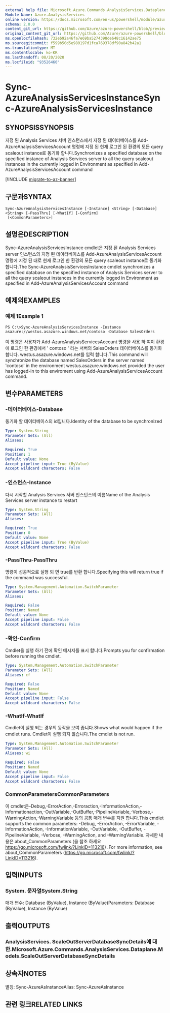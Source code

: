 ```yaml
---
external help file: Microsoft.Azure.Commands.AnalysisServices.Dataplane.dll-Help.xml
Module Name: Azure.AnalysisServices
online version: https://docs.microsoft.com/en-us/powershell/module/azurerm.analysisservices/sync-azureanalysisservicesinstance
schema: 2.0.0
content_git_url: https://github.com/Azure/azure-powershell/blob/preview/src/ResourceManager/AnalysisServices/Commands.AnalysisServices.Dataplane/help/Sync-AzureAnalysisServicesInstance.md
original_content_git_url: https://github.com/Azure/azure-powershell/blob/preview/src/ResourceManager/AnalysisServices/Commands.AnalysisServices.Dataplane/help/Sync-AzureAnalysisServicesInstance.md
ms.openlocfilehash: 732eb92a46fa7e69ba5274398de648c16142ae75
ms.sourcegitcommit: f599b50d5e980197d1fca769378df90a842b42a1
ms.translationtype: MT
ms.contentlocale: ko-KR
ms.lasthandoff: 08/20/2020
ms.locfileid: "93526460"
---
```

# <span data-ttu-id="25a8e-101">Sync-AzureAnalysisServicesInstance</span><span class="sxs-lookup"><span data-stu-id="25a8e-101">Sync-AzureAnalysisServicesInstance</span></span>

## <span data-ttu-id="25a8e-102">SYNOPSIS</span><span class="sxs-lookup"><span data-stu-id="25a8e-102">SYNOPSIS</span></span>

<span data-ttu-id="25a8e-103">지정 된 Analysis Services 서버 인스턴스에서 지정 된 데이터베이스를 Add-AzureAnalysisServicesAccount 명령에 지정 된 현재 로그인 된 환경의 모든 query scaleout instance로 동기화 합니다.</span><span class="sxs-lookup"><span data-stu-id="25a8e-103">Synchronizes a specified database on the specified instance of Analysis Services server to all the query scaleout instances in the currently logged in Environment as specified in Add-AzureAnalysisServicesAccount command</span></span>

[!INCLUDE [migrate-to-az-banner](../../includes/migrate-to-az-banner.md)]

## <span data-ttu-id="25a8e-104">구문과</span><span class="sxs-lookup"><span data-stu-id="25a8e-104">SYNTAX</span></span>

```
Sync-AzureAnalysisServicesInstance [-Instance] <String> [-Database] <String> [-PassThru] [-WhatIf] [-Confirm]
 [<CommonParameters>]
```

## <span data-ttu-id="25a8e-105">설명은</span><span class="sxs-lookup"><span data-stu-id="25a8e-105">DESCRIPTION</span></span>

<span data-ttu-id="25a8e-106">Sync-AzureAnalysisServicesInstance cmdlet은 지정 된 Analysis Services server 인스턴스의 지정 된 데이터베이스를 Add-AzureAnalysisServicesAccount 명령에 지정 된 대로 현재 로그인 한 환경의 모든 query scaleout instance로 동기화 합니다.</span><span class="sxs-lookup"><span data-stu-id="25a8e-106">The Sync-AzureAnalysisServicesInstance cmdlet synchronizes a specified database on the specified instance of Analysis Services server to all the query scaleout instances in the currently logged in Environment as specified in Add-AzureAnalysisServicesAccount command</span></span>

## <span data-ttu-id="25a8e-107">예제의</span><span class="sxs-lookup"><span data-stu-id="25a8e-107">EXAMPLES</span></span>

### <span data-ttu-id="25a8e-108">예제 1</span><span class="sxs-lookup"><span data-stu-id="25a8e-108">Example 1</span></span>

```
PS C:\>Sync-AzureAnalysisServicesInstance -Instance asazure://westus.asazure.windows.net/contoso -Database SalesOrders
```

<span data-ttu-id="25a8e-109">이 명령은 사용자가 Add-AzureAnalysisServicesAccount 명령을 사용 하 여이 환경에 로그인 한 환경에서 ' contoso ' 라는 서버의 SalesOrders 데이터베이스를 동기화 합니다. westus.asazure.windows.net를 입력 합니다.</span><span class="sxs-lookup"><span data-stu-id="25a8e-109">This command will synchronize the database named SalesOrders in the server named 'contoso' in the environment westus.asazure.windows.net provided the user has logged-in to this enviroment using Add-AzureAnalysisServicesAccount command.</span></span>

## <span data-ttu-id="25a8e-110">변수</span><span class="sxs-lookup"><span data-stu-id="25a8e-110">PARAMETERS</span></span>

### <span data-ttu-id="25a8e-111">-데이터베이스</span><span class="sxs-lookup"><span data-stu-id="25a8e-111">-Database</span></span>

<span data-ttu-id="25a8e-112">동기화 할 데이터베이스의 id입니다.</span><span class="sxs-lookup"><span data-stu-id="25a8e-112">Identity of the database to be synchronized</span></span>

```yaml
Type: System.String
Parameter Sets: (All)
Aliases:

Required: True
Position: 1
Default value: None
Accept pipeline input: True (ByValue)
Accept wildcard characters: False
```

### <span data-ttu-id="25a8e-113">-인스턴스</span><span class="sxs-lookup"><span data-stu-id="25a8e-113">-Instance</span></span>

<span data-ttu-id="25a8e-114">다시 시작할 Analysis Services 서버 인스턴스의 이름</span><span class="sxs-lookup"><span data-stu-id="25a8e-114">Name of the Analysis Services server instance to restart</span></span>

```yaml
Type: System.String
Parameter Sets: (All)
Aliases:

Required: True
Position: 0
Default value: None
Accept pipeline input: True (ByValue)
Accept wildcard characters: False
```

### <span data-ttu-id="25a8e-115">-PassThru</span><span class="sxs-lookup"><span data-stu-id="25a8e-115">-PassThru</span></span>

<span data-ttu-id="25a8e-116">명령이 성공적으로 실행 되 면 true를 반환 합니다.</span><span class="sxs-lookup"><span data-stu-id="25a8e-116">Specifying this will return true if the command was successful.</span></span>

```yaml
Type: System.Management.Automation.SwitchParameter
Parameter Sets: (All)
Aliases:

Required: False
Position: Named
Default value: None
Accept pipeline input: False
Accept wildcard characters: False
```

### <span data-ttu-id="25a8e-117">-확인</span><span class="sxs-lookup"><span data-stu-id="25a8e-117">-Confirm</span></span>
<span data-ttu-id="25a8e-118">Cmdlet을 실행 하기 전에 확인 메시지를 표시 합니다.</span><span class="sxs-lookup"><span data-stu-id="25a8e-118">Prompts you for confirmation before running the cmdlet.</span></span>

```yaml
Type: System.Management.Automation.SwitchParameter
Parameter Sets: (All)
Aliases: cf

Required: False
Position: Named
Default value: None
Accept pipeline input: False
Accept wildcard characters: False
```

### <span data-ttu-id="25a8e-119">-WhatIf</span><span class="sxs-lookup"><span data-stu-id="25a8e-119">-WhatIf</span></span>
<span data-ttu-id="25a8e-120">Cmdlet이 실행 되는 경우의 동작을 보여 줍니다.</span><span class="sxs-lookup"><span data-stu-id="25a8e-120">Shows what would happen if the cmdlet runs.</span></span> <span data-ttu-id="25a8e-121">Cmdlet이 실행 되지 않습니다.</span><span class="sxs-lookup"><span data-stu-id="25a8e-121">The cmdlet is not run.</span></span>

```yaml
Type: System.Management.Automation.SwitchParameter
Parameter Sets: (All)
Aliases: wi

Required: False
Position: Named
Default value: None
Accept pipeline input: False
Accept wildcard characters: False
```

### <span data-ttu-id="25a8e-122">CommonParameters</span><span class="sxs-lookup"><span data-stu-id="25a8e-122">CommonParameters</span></span>
<span data-ttu-id="25a8e-123">이 cmdlet은-Debug,-ErrorAction,-Erroraction,-InformationAction,-Informationaction,-OutVariable,-OutBuffer,-PipelineVariable,-Verbose,-WarningAction,-WarningVariable 등의 공통 매개 변수를 지원 합니다.</span><span class="sxs-lookup"><span data-stu-id="25a8e-123">This cmdlet supports the common parameters: -Debug, -ErrorAction, -ErrorVariable, -InformationAction, -InformationVariable, -OutVariable, -OutBuffer, -PipelineVariable, -Verbose, -WarningAction, and -WarningVariable.</span></span> <span data-ttu-id="25a8e-124">자세한 내용은 about_CommonParameters (을 참조 하세요 https://go.microsoft.com/fwlink/?LinkID=113216) .</span><span class="sxs-lookup"><span data-stu-id="25a8e-124">For more information, see about_CommonParameters (https://go.microsoft.com/fwlink/?LinkID=113216).</span></span>

## <span data-ttu-id="25a8e-125">입력</span><span class="sxs-lookup"><span data-stu-id="25a8e-125">INPUTS</span></span>

### <span data-ttu-id="25a8e-126">System. 문자열</span><span class="sxs-lookup"><span data-stu-id="25a8e-126">System.String</span></span>
<span data-ttu-id="25a8e-127">매개 변수: Database (ByValue), Instance (ByValue)</span><span class="sxs-lookup"><span data-stu-id="25a8e-127">Parameters: Database (ByValue), Instance (ByValue)</span></span>

## <span data-ttu-id="25a8e-128">출력</span><span class="sxs-lookup"><span data-stu-id="25a8e-128">OUTPUTS</span></span>

### <span data-ttu-id="25a8e-129">AnalysisServices. ScaleOutServerDatabaseSyncDetails에 대 한.</span><span class="sxs-lookup"><span data-stu-id="25a8e-129">Microsoft.Azure.Commands.AnalysisServices.Dataplane.Models.ScaleOutServerDatabaseSyncDetails</span></span>

## <span data-ttu-id="25a8e-130">상속자</span><span class="sxs-lookup"><span data-stu-id="25a8e-130">NOTES</span></span>

<span data-ttu-id="25a8e-131">별칭: Sync-AzureAsInstance</span><span class="sxs-lookup"><span data-stu-id="25a8e-131">Alias: Sync-AzureAsInstance</span></span>

## <span data-ttu-id="25a8e-132">관련 링크</span><span class="sxs-lookup"><span data-stu-id="25a8e-132">RELATED LINKS</span></span>
